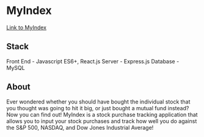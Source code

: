 # MyIndex
[Link to MyIndex](https://myindexstocktracking.herokuapp.com/)

## Stack ## 
Front End - Javascript ES6+, React.js
Server - Express.js
Database - MySQL

## About ##
  Ever wondered whether you should have bought the individual stock that you thought was going to hit it big, or just bought a mutual fund instead? Now you can find out! MyIndex is a stock purchase tracking application that allows you to input your stock purchases and track how well you do against the S&P 500, NASDAQ, and Dow Jones Industrial Average!

